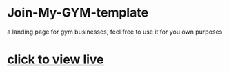 # Join-My-GYM-template
a landing page for gym businesses, feel free to use it for you own purposes

# [click to view live](join-my-gym.netlify.app)
